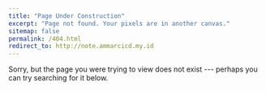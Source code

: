 ```yaml
---
title: "Page Under Construction"
excerpt: "Page not found. Your pixels are in another canvas."
sitemap: false
permalink: /404.html
redirect_to: http://note.ammarcicd.my.id
---
```


Sorry, but the page you were trying to view does not exist --- perhaps you can try searching for it below.

<script>
  var GOOG_FIXURL_LANG = 'en';
  var GOOG_FIXURL_SITE = '{{ site.url }}'
</script>
<script src="https://linkhelp.clients.google.com/tbproxy/lh/wm/fixurl.js">
</script>
